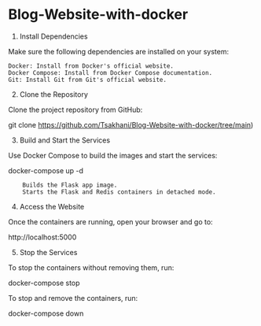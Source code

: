 # Blog-Website-with-docker

1. Install Dependencies

Make sure the following dependencies are installed on your system:

    Docker: Install from Docker's official website.
    Docker Compose: Install from Docker Compose documentation.
    Git: Install Git from Git's official website.

2. Clone the Repository

Clone the project repository from GitHub:

git clone https://github.com/Tsakhani/Blog-Website-with-docker/tree/main)

3. Build and Start the Services

Use Docker Compose to build the images and start the services:

docker-compose up -d

        Builds the Flask app image.
        Starts the Flask and Redis containers in detached mode.

4. Access the Website

Once the containers are running, open your browser and go to:

http://localhost:5000

5. Stop the Services

To stop the containers without removing them, run:

docker-compose stop

To stop and remove the containers, run:

docker-compose down

